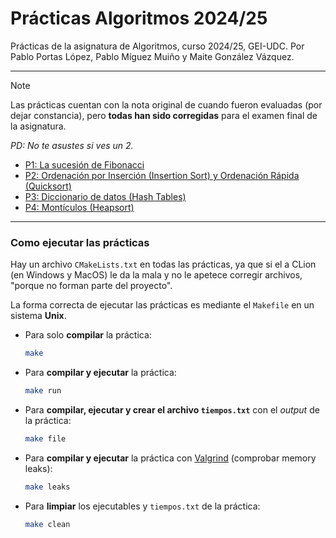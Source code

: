 # Prácticas Algoritmos 2024/25

Prácticas de la asignatura de Algoritmos, curso 2024/25, GEI-UDC. Por Pablo Portas López, Pablo Míguez Muiño y Maite González Vázquez.

---

>[!NOTE]
> Las prácticas cuentan con la nota original de cuando fueron evaluadas (por dejar constancia), pero **todas han sido corregidas** para el examen final de la asignatura.
>
> _PD: No te asustes si ves un 2._

- [P1: La sucesión de Fibonacci](/P1/)
- [P2: Ordenación por Inserción (Insertion Sort) y Ordenación Rápida (Quicksort)](/P2/)
- [P3: Diccionario de datos (Hash Tables)](/P3/)
- [P4: Montículos (Heapsort)](/P4/)

---

### Como ejecutar las prácticas

Hay un archivo ``CMakeLists.txt`` en todas las prácticas, ya que si el a CLion (en Windows y MacOS) le da la mala y no le apetece corregir archivos, "porque no forman parte del proyecto".

La forma correcta de ejecutar las prácticas es mediante el ``Makefile`` en un sistema **Unix**.

- Para solo **compilar** la práctica:
    ```bash
    make
    ```
- Para **compilar y ejecutar** la práctica:
    ```bash
    make run
    ```
- Para **compilar, ejecutar y crear el archivo `tiempos.txt`** con el _output_ de la práctica:
    ```bash
    make file
    ```
- Para **compilar y ejecutar** la práctica con [Valgrind](https://es.wikipedia.org/wiki/Valgrind) (comprobar memory leaks):
    ```bash
    make leaks
    ```
- Para **limpiar** los ejecutables y `tiempos.txt` de la práctica:
    ```bash
    make clean
    ```

